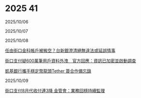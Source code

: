 # 2025 41

2025/10/06

2025/10/07

2025/10/08

[任由街口金科帳戶被搬空？台新銀澄清絕無違法或延誤情事](https://ec.ltn.com.tw/article/breakingnews/5204676)

[街口支付疑600萬筆用戶資料外洩　官方回應：資訊已加密並啟動調查](https://www.scooptw.com/cnews/405034/%E8%A1%97%E5%8F%A3%E6%94%AF%E4%BB%98%E7%96%91600%E8%90%AC%E7%AD%86%E7%94%A8%E6%88%B6%E8%B3%87%E6%96%99%E5%A4%96%E6%B4%A9%E3%80%80%E5%AE%98%E6%96%B9%E5%9B%9E%E6%87%89%EF%BC%9A%E8%B3%87%E8%A8%8A/)

[凱基銀行攜手穩定幣龍頭Tether 簽合作備忘錄](https://www.cna.com.tw/news/afe/202510080104.aspx)

2025/10/09

[街口支付8月代收付連3降 金管會：業務回穩持續監理](https://udn.com/news/story/7239/9060808)